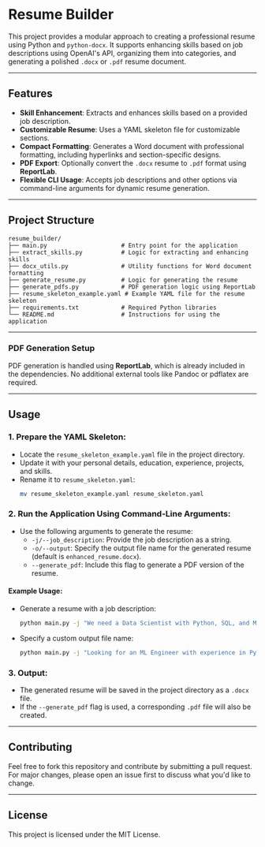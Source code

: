 # Resume Builder

This project provides a modular approach to creating a professional resume using Python and `python-docx`. It supports enhancing skills based on job descriptions using OpenAI's API, organizing them into categories, and generating a polished `.docx` or `.pdf` resume document.

---

## Features

- **Skill Enhancement**: Extracts and enhances skills based on a provided job description.
- **Customizable Resume**: Uses a YAML skeleton file for customizable sections.
- **Compact Formatting**: Generates a Word document with professional formatting, including hyperlinks and section-specific designs.
- **PDF Export**: Optionally convert the `.docx` resume to `.pdf` format using **ReportLab**.
- **Flexible CLI Usage**: Accepts job descriptions and other options via command-line arguments for dynamic resume generation.

---

## Project Structure

```plaintext
resume_builder/
├── main.py                     # Entry point for the application
├── extract_skills.py           # Logic for extracting and enhancing skills
├── docx_utils.py               # Utility functions for Word document formatting
├── generate_resume.py          # Logic for generating the resume
├── generate_pdfs.py            # PDF generation logic using ReportLab
├── resume_skeleton_example.yaml # Example YAML file for the resume skeleton
├── requirements.txt            # Required Python libraries
└── README.md                   # Instructions for using the application
```
---

### PDF Generation Setup

PDF generation is handled using **ReportLab**, which is already included in the dependencies. No additional external tools like Pandoc or pdflatex are required.

---

## Usage

### 1. **Prepare the YAML Skeleton**:
   - Locate the `resume_skeleton_example.yaml` file in the project directory.
   - Update it with your personal details, education, experience, projects, and skills.
   - Rename it to `resume_skeleton.yaml`:
     ```bash
     mv resume_skeleton_example.yaml resume_skeleton.yaml
     ```

### 2. **Run the Application Using Command-Line Arguments**:

   - Use the following arguments to generate the resume:
     - `-j/--job_description`: Provide the job description as a string.
     - `-o/--output`: Specify the output file name for the generated resume (default is `enhanced_resume.docx`).
     - `--generate_pdf`: Include this flag to generate a PDF version of the resume.

   #### Example Usage:
   - Generate a resume with a job description:
     ```bash
     python main.py -j "We need a Data Scientist with Python, SQL, and Machine Learning skills." --generate_pdf
     ```
   - Specify a custom output file name:
     ```bash
     python main.py -j "Looking for an ML Engineer with experience in PyTorch and AWS." -o "custom_resume.docx" --generate_pdf
     ```

### 3. **Output**:
   - The generated resume will be saved in the project directory as a `.docx` file.
   - If the `--generate_pdf` flag is used, a corresponding `.pdf` file will also be created.

---

## Contributing

Feel free to fork this repository and contribute by submitting a pull request. For major changes, please open an issue first to discuss what you'd like to change.

---

## License

This project is licensed under the MIT License.
